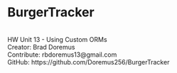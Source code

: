 # BurgerTracker
<br>
HW Unit 13 - Using Custom ORMs
<br>
Creator: Brad Doremus
<br>
Contribute: rbdoremus13@gmail.com
<br>
GitHub: https://github.com/Doremus256/BurgerTracker
<br>
<br>


